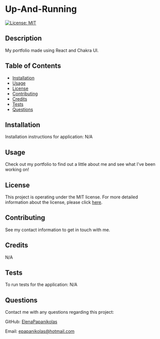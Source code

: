 
# Up-And-Running
[![License: MIT](https://img.shields.io/badge/License-MIT-yellow.svg)](https://opensource.org/licenses/MIT)

## Description
My portfolio made using React and Chakra UI.

## Table of Contents
* [Installation](#installation)
* [Usage](#usage)
* [License](#license)
* [Contributing](#contributing)
* [Credits](#credits)
* [Tests](#tests)
* [Questions](#questions)

## Installation
Installation instructions for application:
N/A

## Usage
Check out my portfolio to find out a little about me and see what I've been working on!

## License 
This project is operating under the MIT license. For more detailed information about the license, please click [here](https://opensource.org/licenses/MIT).

## Contributing 
See my contact information to get in touch with me.

## Credits
N/A

## Tests
To run tests for the application:
N/A

## Questions 
Contact me with any questions regarding this project:

GitHub: [ElenaPapanikolas](https://github.com/ElenaPapanikolas)

Email: epapanikolas@hotmail.com

